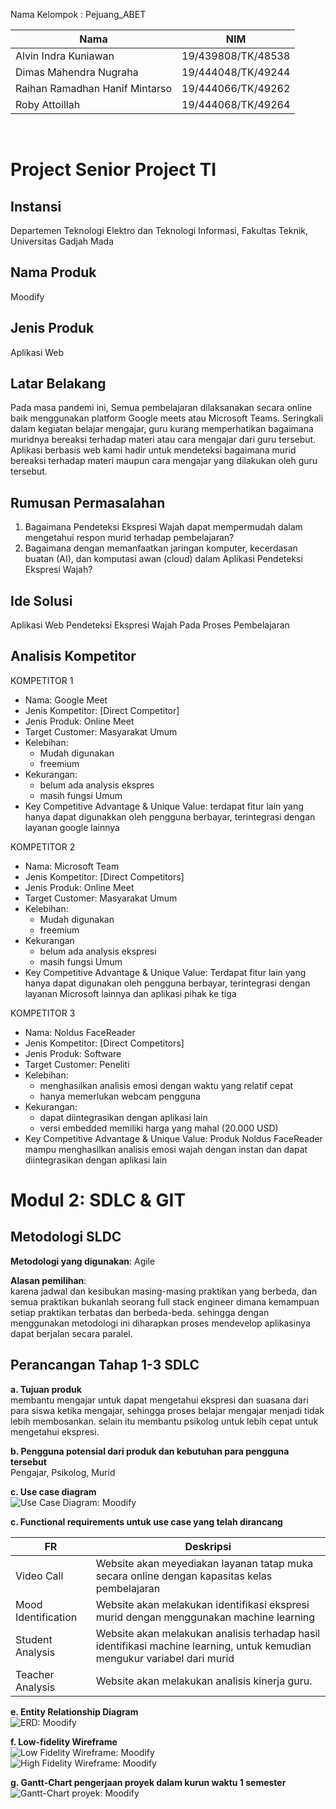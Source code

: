 Nama Kelompok : Pejuang_ABET

| Nama                           | NIM                |
| ------------------------------ | ------------------ |
| Alvin Indra Kuniawan           | 19/439808/TK/48538 |
| Dimas Mahendra Nugraha         | 19/444048/TK/49244 |
| Raihan Ramadhan Hanif Mintarso | 19/444066/TK/49262 |
| Roby Attoillah                 | 19/444068/TK/49264 | 

<br/>

# Project Senior Project TI
## Instansi
Departemen Teknologi Elektro dan Teknologi Informasi, Fakultas Teknik, Universitas Gadjah Mada

## Nama Produk
Moodify

## Jenis Produk
Aplikasi Web 

## Latar Belakang
Pada masa pandemi ini, Semua pembelajaran dilaksanakan secara online baik menggunakan platform Google meets atau Microsoft Teams. Seringkali dalam kegiatan belajar mengajar, guru kurang memperhatikan bagaimana muridnya bereaksi terhadap materi atau cara mengajar dari guru tersebut. Aplikasi berbasis web kami hadir untuk mendeteksi bagaimana murid bereaksi terhadap materi maupun cara mengajar yang dilakukan oleh guru tersebut. 

## Rumusan Permasalahan
1. Bagaimana Pendeteksi Ekspresi Wajah dapat mempermudah dalam mengetahui respon murid terhadap pembelajaran?
2. Bagaimana dengan memanfaatkan jaringan komputer, kecerdasan buatan (AI), dan komputasi awan (cloud) dalam Aplikasi Pendeteksi Ekspresi Wajah?
 
## Ide Solusi
Aplikasi Web Pendeteksi Ekspresi Wajah Pada Proses Pembelajaran


## Analisis Kompetitor

KOMPETITOR 1
- Nama: Google Meet
- Jenis Kompetitor: [Direct Competitor]
- Jenis Produk: Online Meet
- Target Customer: Masyarakat Umum
- Kelebihan:
	- Mudah digunakan
	- freemium
- Kekurangan:
	- belum ada analysis ekspres
	- masih fungsi Umum
- Key Competitive Advantage & Unique Value: terdapat fitur lain yang hanya dapat digunakkan oleh pengguna berbayar, terintegrasi dengan layanan google lainnya


KOMPETITOR 2
- Nama: Microsoft Team
- Jenis Kompetitor: [Direct Competitors]
- Jenis Produk: Online Meet
- Target Customer: Masyarakat Umum
- Kelebihan:
    - Mudah digunakan
    - freemium
- Kekurangan
    - belum ada analysis ekspresi
    - masih fungsi Umum
- Key Competitive Advantage & Unique Value: Terdapat fitur lain yang hanya dapat digunakan oleh pengguna berbayar, terintegrasi dengan layanan Microsoft lainnya dan aplikasi pihak ke tiga


KOMPETITOR 3
- Nama: Noldus FaceReader
- Jenis Kompetitor: [Direct Competitors]
- Jenis Produk: Software
- Target Customer: Peneliti
- Kelebihan:
    - menghasilkan analisis emosi dengan waktu yang relatif cepat
    - hanya memerlukan webcam pengguna
- Kekurangan:
    - dapat diintegrasikan dengan aplikasi lain
    - versi embedded memiliki harga yang mahal (20.000 USD)
- Key Competitive Advantage & Unique Value: Produk Noldus FaceReader mampu menghasilkan analisis emosi wajah dengan instan dan dapat diintegrasikan dengan aplikasi lain


# Modul 2: SDLC & GIT
## Metodologi SLDC
**Metodologi yang digunakan**: Agile  

**Alasan pemilihan**:  
karena jadwal dan kesibukan masing-masing praktikan yang berbeda, dan semua praktikan bukanlah seorang full stack engineer dimana kemampuan setiap praktikan terbatas dan berbeda-beda. sehingga dengan menggunakan metodologi ini diharapkan proses mendevelop aplikasinya dapat  berjalan secara paralel.

## Perancangan Tahap 1-3 SDLC
**a. Tujuan produk**  
membantu mengajar untuk dapat mengetahui ekspresi dan suasana dari para siswa ketika mengajar, sehingga proses belajar mengajar menjadi tidak lebih membosankan. selain itu membantu psikolog untuk lebih cepat untuk mengetahui ekspresi.  


**b. Pengguna potensial dari produk dan kebutuhan para pengguna tersebut**  
Pengajar, Psikolog, Murid  

**c. Use case diagram**  
![Use Case Diagram: Moodify](/useCase_Diagram.jpg)

**c. Functional requirements untuk use case yang telah dirancang**  

| FR                  | Deskripsi                                                                                                                 |
| ------------------- | ------------------------------------------------------------------------------------------------------------------------- |
| Video Call          | Website akan meyediakan layanan tatap muka secara online dengan kapasitas kelas pembelajaran                              |
| Mood Identification | Website akan melakukan identifikasi ekspresi murid dengan menggunakan machine learning                                    |
| Student Analysis    | Website akan melakukan analisis terhadap hasil identifikasi machine learning, untuk kemudian mengukur variabel dari murid |
| Teacher Analysis    | Website akan melakukan analisis kinerja guru.                                                                             |     

**e. Entity Relationship Diagram**  
![ERD: Moodify](/ER_Diagram.jpg)

**f. Low-fidelity Wireframe**  
![Low Fidelity Wireframe: Moodify](/low_Fidelity.jpg)  
![High Fidelity Wireframe: Moodify](/high_Fidelity.jpg)

**g. Gantt-Chart pengerjaan proyek dalam kurun waktu 1 semester**
![Gantt-Chart proyek: Moodify](/gantt-chart.jpg)
